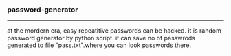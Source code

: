 ### password-generator
---
at the mordern era, easy repeatitive passwords can be hacked. 
it is random password generator by python script.
it can save no of passwrods generated to file "pass.txt".where you can look passwords there.
